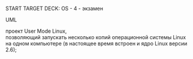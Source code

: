 START
TARGET DECK: OS - 4 - экзамен

UML  


проект User Mode Linux, позволяющий запускать несколько копий операционной системы Linux на одном компьютере (в настоящее время встроен и ядро Linux версии 2.6);

